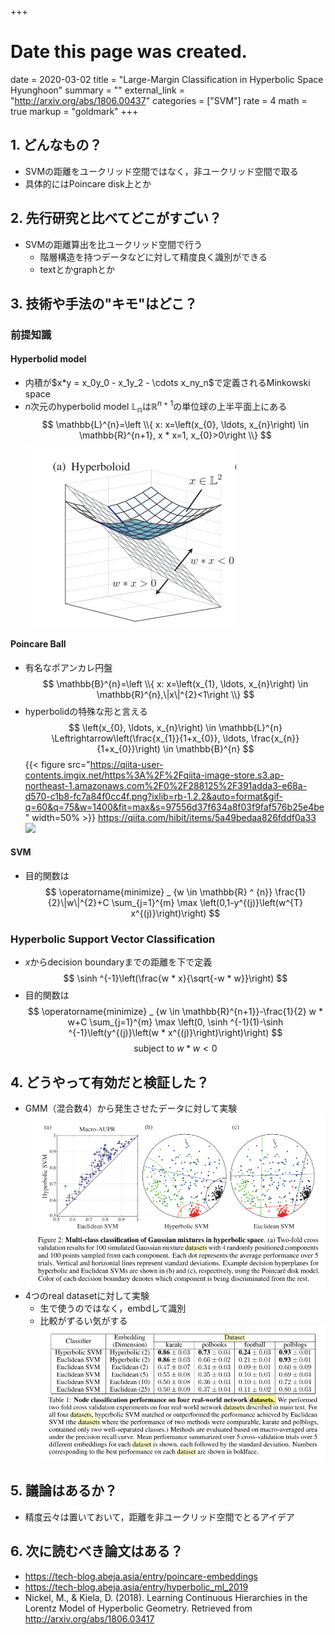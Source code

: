 +++
# Date this page was created.
date = 2020-03-02
title = "Large-Margin Classification in Hyperbolic Space Hyunghoon"
summary = ""
external_link = "http://arxiv.org/abs/1806.00437"
categories = ["SVM"]
rate = 4
math = true
markup = "goldmark"
+++

## 1. どんなもの？
* SVMの距離をユークリッド空間ではなく，非ユークリッド空間で取る
* 具体的にはPoincare disk上とか

## 2. 先行研究と比べてどこがすごい？
* SVMの距離算出を比ユークリッド空間で行う
    * 階層構造を持つデータなどに対して精度良く識別ができる
    * textとかgraphとか

## 3. 技術や手法の"キモ"はどこ？
### 前提知識
#### Hyperbolid model
* 内積が$x*y = x_0y_0 - x_1y_2 - \cdots x_ny_n\$で定義されるMinkowski space
* $n$次元のhyperbolid model $\mathbb{L_n}$は$\mathbb{R} ^ {n+1}$の単位球の上半平面上にある
$$
\mathbb{L}^{n}=\left \\{ x: x=\left(x_{0}, \ldots, x_{n}\right) \in \mathbb{R}^{n+1}, x * x=1, x_{0}>0\right \\}
$$
![](img/hyperbolid.png)
#### Poincare Ball
* 有名なポアンカレ円盤
$$
\mathbb{B}^{n}=\left \\{ x: x=\left(x_{1}, \ldots, x_{n}\right) \in \mathbb{R}^{n},\|x\|^{2}<1\right \\}
$$
* hyperbolidの特殊な形と言える
$$
\left(x_{0}, \ldots, x_{n}\right) \in \mathbb{L}^{n} \Leftrightarrow\left(\frac{x_{1}}{1+x_{0}}, \ldots, \frac{x_{n}}{1+x_{0}}\right) \in \mathbb{B}^{n}
$$
{{< figure src="https://qiita-user-contents.imgix.net/https%3A%2F%2Fqiita-image-store.s3.ap-northeast-1.amazonaws.com%2F0%2F288125%2F391adda3-e68a-d570-c1b8-fc7a84f0cc4f.png?ixlib=rb-1.2.2&auto=format&gif-q=60&q=75&w=1400&fit=max&s=97556d37f634a8f03f9faf576b25e4be" width=50%  >}}
https://qiita.com/hibit/items/5a49bedaa826fddf0a33
![](https://upload.wikimedia.org/wikipedia/en/5/55/Escher_Circle_Limit_III.jpg)
#### SVM
* 目的関数は
$$
\operatorname{minimize} _ {w \in \mathbb{R} ^ {n}} \frac{1}{2}\|w\|^{2}+C \sum_{j=1}^{m} \max \left(0,1-y^{(j)}\left(w^{T} x^{(j)}\right)\right)
$$
### Hyperbolic Support Vector Classification
* $x$からdecision boundaryまでの距離を下で定義
$$
\sinh ^{-1}\left(\frac{w * x}{\sqrt{-w * w}}\right)
$$
* 目的関数は
$$
\operatorname{minimize} _ {w \in \mathbb{R}^{n+1}}-\frac{1}{2} w * w+C \sum_{j=1}^{m} \max \left(0, \sinh ^{-1}(1)-\sinh ^{-1}\left(y^{(j)}\left(w * x^{(j)}\right)\right)\right)
$$
$$
\text{subject to } w * w<0
$$
## 4. どうやって有効だと検証した？
* GMM（混合数4）から発生させたデータに対して実験
![](img/res1.png)
* 4つのreal datasetに対して実験
    * 生で使うのではなく，embdして識別
    * 比較がずるい気がする
![](img/res2.png)

## 5. 議論はあるか？
* 精度云々は置いておいて，距離を非ユークリッド空間でとるアイデア

## 6. 次に読むべき論文はある？
* https://tech-blog.abeja.asia/entry/poincare-embeddings
* https://tech-blog.abeja.asia/entry/hyperbolic_ml_2019
* Nickel, M., & Kiela, D. (2018). Learning Continuous Hierarchies in the Lorentz Model of Hyperbolic Geometry. Retrieved from http://arxiv.org/abs/1806.03417